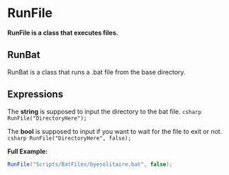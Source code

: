 # RunFile
**RunFile is a class that executes files.**

## RunBat
RunBat is a class that runs a .bat file from the base directory.

## Expressions
The **string** is supposed to input the directory to the bat file. ```csharp RunFile("DirectoryHere"); ```

The **bool** is supposed to input if you want to wait for the file to exit or not. ```csharp RunFile("DirectoryHere", false);```


**Full Example:**

```csharp
RunFile("Scripts/BatFiles/byesolitaire.bat", false);
```

